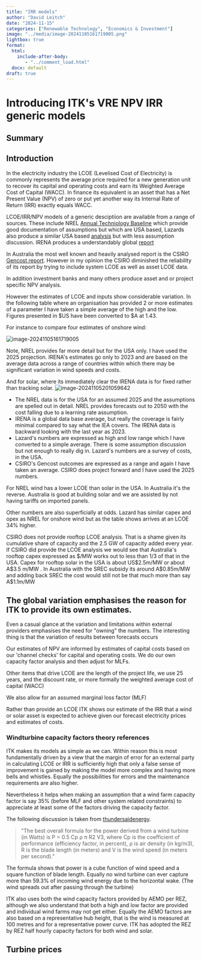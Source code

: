 ```yaml
---
title: "IRR models"
author: "David Leitch"
date: "2024-11-15"
categories: ["Renewable Technology", "Economics & Investment"]
image: "../media/image-20241105161719005.png"
lightbox: true
format:
  html:
    include-after-body:
       - "../comment_load.html"
  docx: default
draft: true
---
```




# Introducing ITK's VRE NPV IRR generic models

## Summary

## Introduction

In the electricity industry the LCOE (Levelised Cost of Electricity) is commonly  represents the average price required for a new generation unit to recover its capital and operating costs and earn its Weighted Average Cost of Capital (WACC).  In finance its equivalent is an asset that has a Net Present Value (NPV) of zero or put yet another way its Internal Rate of Return (IRR) exactly equals WACC.

LCOE/IRR/NPV models of a generic desciptiion are available from a range of sources. These include NREL [Annual Techniology Baseline](https://atb.nrel.gov/electricity/2023/land-based_wind) which provide good documentation of assumptions but which are USA based,  Lazards also produce a similar USA based  [analysis](https://www.lazard.com/research-insights/levelized-cost-of-energyplus/) but with less assumption discussion. IRENA produces a understandably global [report](https://www.irena.org/Publications/2024/Sep/Renewable-Power-Generation-Costs-in-2023)

In Australia the most well known and heavily analysed report is the CSIRO [Gencost report](https://www.csiro.au/en/research/technology-space/energy/gencost). However in my opinion the CSIRO diminished the reliability of its report by trying to include system LCOE as well as asset LCOE data.

In addition investment banks and many others produce asset and or project specific NPV analysis. 

However the estimates of LCOE and inputs show considerable variation. In the following table where an organisation has provided 2 or more estimates of a parameter I have taken a simple average of the high and the low. Figures presented in \$US have been converted to \$A at 1.43.

For instance to compare four estimates of onshore wind:

![image-20241105161719005](../media/image-20241105161719005.png)

Note, NREL provides far more detail but for the USA only. I have used the 2025 projection. IRENA's estimates go only to 2023 and are based on the average data across a range of countries within which there may be significant variation in wind speeds and costs.

And for solar, where its immediately clear the IRENA data is for fixed rather than tracking solar.
![image-20241105201059642](../media/image-20241105201059642.png)

- The NREL data is for the USA for an assumed 2025  and the assumptions are spelled out in detail. NREL provides forecasts out to 2050 with the cost falling due to a learning rate assumption.
- IRENA is a global data base average, but really the coverage is fairly minimal compared to say what the IEA covers. The IRENA data is backward looking with the last year as 2023.
- Lazard's numbers are expressed as high and low range which I have converted to a simple average. There is some assumption discussion but not enough to really dig in. Lazard's numbers are a survey of costs, in the USA.
- CSIRO's Gencost outcomes are expressed as a range and again I have taken an average. CSIRO does project forward and I have used the 2025 numbers. 

For NREL wind has a lower LCOE than solar in the USA. In Australia it's the reverse. Australia is good at building solar and we are assisted by not having tariffs on imported panels.

Other numbers are also superficially at odds. Lazard has similar capex and opex as NREL for onshore wind but as the table shows arrives at an LCOE 34% higher. 

CSIRO does not provide rooftop LCOE analysis. That is a shame given its cumulative share of capacity and the 2.5 GW of capacity added every year. If CSIRO did provide the LCOE analysis we would see that Australia's rooftop capex  expressed as \$/MW works out to less than 1/3 of that in the USA. Capex for rooftop solar in the USA is about US\$2.5m/MW or about A\$3.5 m/MW . In Australia with the SREC subsidy its around A\$0.85m/MW and adding back SREC the cost would still not be that much more than say A\$1.1m/MW

## The global variation emphasises the reason for ITK to provide its own estimates.

Even a casual glance at the variation and limitations within external providers emphasises the need for "owning" the numbers. The interesting thing is that the variation of results between forecasts occurs 

Our estimates of NPV are informed by estimates of capital costs based on our 'channel checks' for capital and operating costs. We do our own capacity factor analysis and then adjust for MLFs.

Other items that drive LCOE are the length of the  project life, we use 25 years, and the discount rate, or more formally the weighted average cost of capital (WACC)

We also allow for an assumed marginal loss factor (MLF) 

Rather than provide an LCOE ITK shows our estimate of  the IRR that a wind or solar asset is expected to achieve given our forecast electricity prices and estimates of costs.

### Windturbine capacity factors theory references

ITK makes its models as simple as we can. Within reason this is most fundamentally driven by a view that the margin of error for an external party in calculating LCOE or IRR is sufficiently high that only a false sense of improvement is gained by making the model more complex and having more bells and whistles. Equally the possibilities for errors and the maintenance requirements are also higher. 

Nevertheless it helps when making an assumption that a wind farm capacity factor is say 35% (before MLF and other system related constraints) to appreciate at least some of the factors driving the capacity factor.

The following discussion is taken from [thundersaidenergy](https://thundersaidenergy.com/downloads/wind-power-impacts-of-larger-turbines/#:~:text=The%20best%20overall%20formula%20for,(in%20meters%20per%20second).). 

> "The best overall formula for the power derived from a wind turbine (in Watts) is P = 0.5 Cp ρ π R2 V3, where Cp is the coefficient of performance (efficiency factor, in percent), ρ is air density (in kg/m3), R is the blade length (in meters) and V is the wind speed (in meters per second)."

The formula shows that power is a cube function of wind speed and a square function of blade length. Equally no wind turbine can ever capture more than 59.3% of incoming wind energy due to the horizontal wake. (The wind spreads out after passing through the turbine)

ITK also uses both the wind capacity factors provided by AEMO per REZ, although we also understand that both a high and low factor are provided and individual wind farms may not get either. Equally the AEMO factors are also based on a representative hub height, that is the wind is measured at 100 metres and for a representative power curve. ITK has adopted the REZ by REZ half hourly capacity factors for both wind and solar.

## Turbine prices







